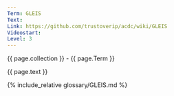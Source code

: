 ```yaml
---
Term: GLEIS
Text: 
Link: https://github.com/trustoverip/acdc/wiki/GLEIS
Videostart: 
Level: 3
---
```


{{ page.collection }} - {{ page.Term }}

   {{ page.text }}

{% include_relative glossary/GLEIS.md %}
